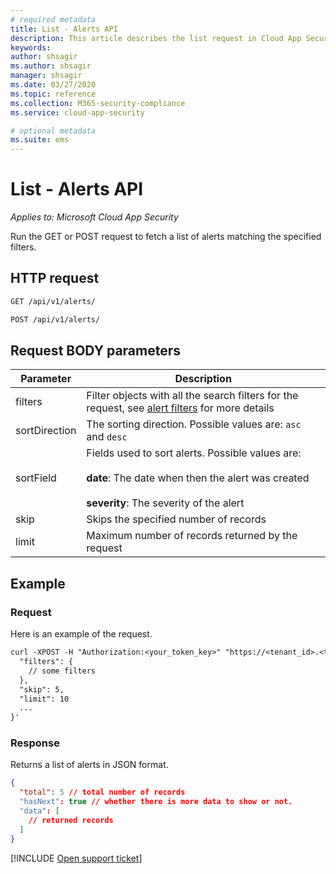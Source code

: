 ```yaml
---
# required metadata
title: List - Alerts API
description: This article describes the list request in Cloud App Security's Alerts API.
keywords:
author: shsagir
ms.author: shsagir
manager: shsagir
ms.date: 03/27/2020
ms.topic: reference
ms.collection: M365-security-compliance
ms.service: cloud-app-security

# optional metadata
ms.suite: ems
---
```

# List - Alerts API

*Applies to: Microsoft Cloud App Security*

Run the GET or POST request to fetch a list of alerts matching the specified filters.

## HTTP request

```rest
GET /api/v1/alerts/
```

```rest
POST /api/v1/alerts/
```

## Request BODY parameters

| Parameter | Description |
| --- | --- |
| filters | Filter objects with all the search filters for the request, see [alert filters](api-alerts.md#filters) for more details |
| sortDirection | The sorting direction. Possible values are: `asc` and `desc` |
| sortField | Fields used to sort alerts. Possible values are:<br /><br />**date**: The date when then the alert was created<br /><br />**severity**: The severity of the alert |
| skip | Skips the specified number of records |
| limit | Maximum number of records returned by the request |

## Example

### Request

Here is an example of the request.

```rest
curl -XPOST -H "Authorization:<your_token_key>" "https://<tenant_id>.<tenant_region>.contoso.com/api/v1/alerts/" -d '{
  "filters": {
    // some filters
  },
  "skip": 5,
  "limit": 10
  ...
}'
```

### Response

Returns a list of alerts in JSON format.

```json
{
  "total": 5 // total number of records
  "hasNext": true // whether there is more data to show or not.
  "data": [
    // returned records
  ]
}
```

[!INCLUDE [Open support ticket](includes/support.md)]
